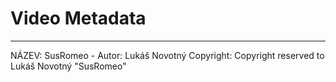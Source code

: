# Video Metadata
-------------------------


NÁZEV: SusRomeo -
Autor: Lukáš Novotný
Copyright: Copyright reserved to Lukáš Novotný "SusRomeo"
